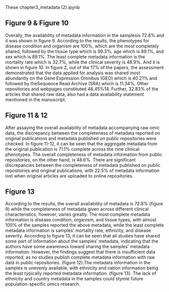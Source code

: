 These chapter3_metadata (2).ipynb

## Figure 9 & Figure 10
Overally, the availability of metadata information in the samplesis 72.8% and it was shown in figure 9. According to the results, the phenotypes for disease condition and organism are 100%, which are the most completely shared, followed by the tissue type which is 99.3%, age which is 89.1%, and sex which is 89.1%. The least complete metadata information is the mortality rate which is 32.7%, while the clinical severity is 48.9%. And it is shown in figure 10. 
In figure 2, out of the 17% of the papers, the assessment demonstrated that the data applied for analysis was shared most abundantly on the Gene Expression Omnibus (GEO) which is 40.21% and followed by theSequence Read Archive (SRA) which is 11.34%. Other repositories and webpages constituted 48.45%14. Further, 32.83% of the articles that shared raw data, also had a data availability statement mentioned in the manuscript.
## Figure 11 & 12
After assaying the overall availability of metadata accompanying raw omic data, the discrepancy between the completeness of metadata reported on original publications and metadata published on public repositories were checked. In figure 11-12, it can be seen that the aggregate metadata from the original publication is 71.1% complete across the nine clinical phenotypes. The overall completeness of metadata information from public repositories, on the other hand, is 48.6%. There are significant discrepancies between the completeness of metadata published on public repositories and original publications, with 22.5% of metadata information lost when original articles are uploaded to online repositories.
## Figure 13
According to the results, the overall availability of metadata is 72.8% (figure 9) while the completeness of metadata given across different clinical characteristics, however, varies greatly. The most complete metadata information is disease condition, organism, and tissue types, with almost 100% of the samples reported the above metadata, while the least complete metadata information is samples’ mortality rate, ethnicity, and disease severity. According to figure 13, it can be seen that all studies have shared some part of information about the samples’ metadata, indicating that the authors have some awareness toward sharing the samples’ metadata information. However, the findings suggest that there is insufficient data reported, as no studies publish complete metadata information with raw data in public repositories. (figure 12).The
metadata information in the samples is unevenly available, with ethnicity and nation information being the least typically reported metadata information. (figure 13). The lack of ethnicity and country metadata in the samples could stymie future population-specific omics research. 
